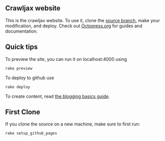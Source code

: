 ## Crawljax website
This is the crawljax website. To use it, clone the [source branch](https://github.com/crawljax/crawljax.github.com/tree/source), make your modification, and deploy. Check out [Octopress.org](http://octopress.org/docs) for guides and documentation.

## Quick tips
To preview the site, you can run it on localhost:4000 using

	rake preview
	
To deploy to github use

	rake deploy

To create content, read [the blogging basics guide](http://octopress.org/docs/blogging/).

## First Clone
If you clone the source on a new machine, make sure to first run:

	rake setup_github_pages
